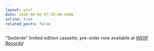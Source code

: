 ```yaml
---
layout: post
date: 2020-06-08 07:59:00-0400
inline: true
related_posts: false
---
```


"Seslerde" limited edition cassette, pre-order now available at [WERF Records](https://werfrecords.bandcamp.com/album/seslerde-02)!
